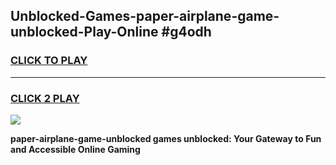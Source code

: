 
## Unblocked-Games-paper-airplane-game-unblocked-Play-Online #g4odh
<h3>
<a href="https://news.freeplayer.one?title=paper-airplane-game-unblocked&ref=3">CLICK TO PLAY</a></h3>
<hr>

<h3>
<a href="https://news.freeplayer.one?title=paper-airplane-game-unblocked&ref=3">CLICK 2 PLAY</a>
  
</h3>

<a href="https://news.freeplayer.one?title=paper-airplane-game-unblocked&ref=3"><img src="https://clearcache.store/games.png"></a>


**paper-airplane-game-unblocked games unblocked: Your Gateway to Fun and Accessible Online Gaming**
